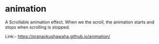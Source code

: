 # animation

A Scrollable animation effect.
When we the scroll, the animation starts and stops when scrolling is stopped.

Link:- https://pranavkushawaha.github.io/animation/
